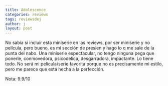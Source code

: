 ```yaml
---
title: Adolescence
categories: reviews
tags: reviewsdej
author: j
layout: post
---
```


No sabía si incluir esta miniserie en las reviews, por ser miniserie y no película, pero bueno, es mi sección de presien y hago lo q me sale de la punta del nabo. Una miniserie espectacular, no tengo ninguna pega que ponerle, conmovedora, psicodélica, desgarradora, impactante. Lo tiene todo. No será mi película/serie favorita porque no es precisamente mi estilo, pero me parece que está hecha a la perfección.

Nota: 9.9/10
